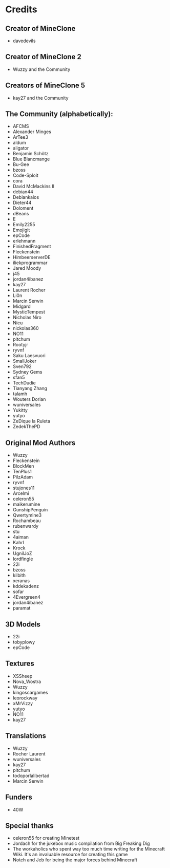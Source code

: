 # Credits

## Creator of MineClone
* davedevils

## Creator of MineClone 2
* Wuzzy and the Community

## Creators of MineClone 5
* kay27 and the Community

## The Community (alphabetically):
* AFCMS
* Alexander Minges
* ArTee3
* aldum
* aligator
* Benjamin Schötz
* Blue Blancmange
* Bu-Gee
* bzoss
* Code-Sploit
* cora
* David McMackins II
* debian44
* Debiankaios
* Dieter44
* Doloment
* dBeans
* E
* Emily2255
* Emojigit
* epCode
* erlehmann
* FinishedFragment
* Fleckenstein
* HimbeerserverDE
* iliekprogrammar
* Jared Moody
* j45
* jordan4ibanez
* kay27
* Laurent Rocher
* Li0n
* Marcin Serwin
* Midgard
* MysticTempest
* Nicholas Niro
* Nicu
* nickolas360
* NO11
* pitchum
* Rootyjr
* ryvnf
* Saku Laesvuori
* SmallJoker
* Sven792
* Sydney Gems
* sfan5
* TechDudie
* Tianyang Zhang
* talamh
* Wouters Dorian
* wuniversales
* Yukitty
* yutyo
* ZeDique la Ruleta
* ZedekThePD

## Original Mod Authors
* Wuzzy
* Fleckenstein
* BlockMen
* TenPlus1
* PilzAdam
* ryvnf
* stujones11
* Arcelmi
* celeron55
* maikerumine
* GunshipPenguin
* Qwertymine3
* Rochambeau
* rubenwardy
* stu
* 4aiman
* Kahrl
* Krock
* UgnilJoZ
* lordfingle
* 22i
* bzoss
* kilbith
* xeranas
* kddekadenz
* sofar
* 4Evergreen4
* jordan4ibanez
* paramat

## 3D Models
* 22i
* tobyplowy
* epCode

## Textures
* XSSheep
* Nova_Wostra
* Wuzzy
* kingoscargames
* leorockway
* xMrVizzy
* yutyo
* NO11
* kay27

## Translations
* Wuzzy
* Rocher Laurent
* wuniversales
* kay27
* pitchum
* todoporlalibertad
* Marcin Serwin

## Funders
* 40W

## Special thanks
* celeron55 for creating Minetest
* Jordach for the jukebox music compilation from Big Freaking Dig
* The workaholics who spent way too much time writing for the Minecraft Wiki. It's an invaluable resource for creating this game
* Notch and Jeb for being the major forces behind Minecraft
